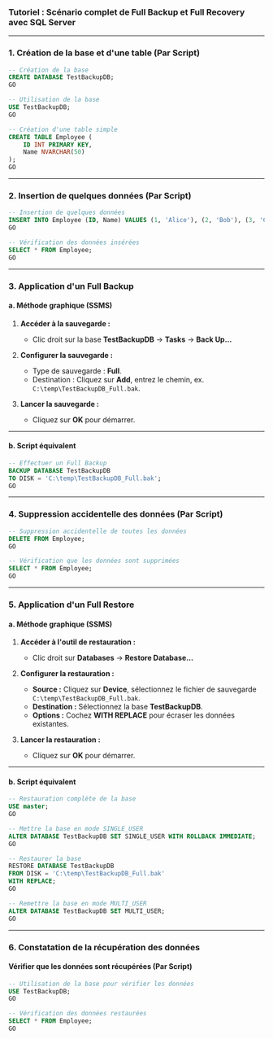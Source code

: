 ### Tutoriel : Scénario complet de Full Backup et Full Recovery avec SQL Server

---

### **1. Création de la base et d'une table (Par Script)**

```sql
-- Création de la base
CREATE DATABASE TestBackupDB;
GO

-- Utilisation de la base
USE TestBackupDB;
GO

-- Création d'une table simple
CREATE TABLE Employee (
    ID INT PRIMARY KEY,
    Name NVARCHAR(50)
);
GO
```

---

### **2. Insertion de quelques données (Par Script)**

```sql
-- Insertion de quelques données
INSERT INTO Employee (ID, Name) VALUES (1, 'Alice'), (2, 'Bob'), (3, 'Charlie');
GO

-- Vérification des données insérées
SELECT * FROM Employee;
GO
```

---

### **3. Application d'un Full Backup**

#### **a. Méthode graphique (SSMS)**

1. **Accéder à la sauvegarde :**
   - Clic droit sur la base **TestBackupDB** → **Tasks** → **Back Up...**

2. **Configurer la sauvegarde :**
   - Type de sauvegarde : **Full**.
   - Destination : Cliquez sur **Add**, entrez le chemin, ex. `C:\temp\TestBackupDB_Full.bak`.

3. **Lancer la sauvegarde :**
   - Cliquez sur **OK** pour démarrer.

---

#### **b. Script équivalent**

```sql
-- Effectuer un Full Backup
BACKUP DATABASE TestBackupDB
TO DISK = 'C:\temp\TestBackupDB_Full.bak';
GO
```

---

### **4. Suppression accidentelle des données (Par Script)**

```sql
-- Suppression accidentelle de toutes les données
DELETE FROM Employee;
GO

-- Vérification que les données sont supprimées
SELECT * FROM Employee;
GO
```

---

### **5. Application d'un Full Restore**

#### **a. Méthode graphique (SSMS)**

1. **Accéder à l'outil de restauration :**
   - Clic droit sur **Databases** → **Restore Database...**

2. **Configurer la restauration :**
   - **Source :** Cliquez sur **Device**, sélectionnez le fichier de sauvegarde `C:\temp\TestBackupDB_Full.bak`.
   - **Destination :** Sélectionnez la base **TestBackupDB**.
   - **Options :** Cochez **WITH REPLACE** pour écraser les données existantes.

3. **Lancer la restauration :**
   - Cliquez sur **OK** pour démarrer.

---

#### **b. Script équivalent**

```sql
-- Restauration complète de la base
USE master;
GO

-- Mettre la base en mode SINGLE_USER
ALTER DATABASE TestBackupDB SET SINGLE_USER WITH ROLLBACK IMMEDIATE;
GO

-- Restaurer la base
RESTORE DATABASE TestBackupDB
FROM DISK = 'C:\temp\TestBackupDB_Full.bak'
WITH REPLACE;
GO

-- Remettre la base en mode MULTI_USER
ALTER DATABASE TestBackupDB SET MULTI_USER;
GO
```

---

### **6. Constatation de la récupération des données**

#### **Vérifier que les données sont récupérées (Par Script)**

```sql
-- Utilisation de la base pour vérifier les données
USE TestBackupDB;
GO

-- Vérification des données restaurées
SELECT * FROM Employee;
GO
```

